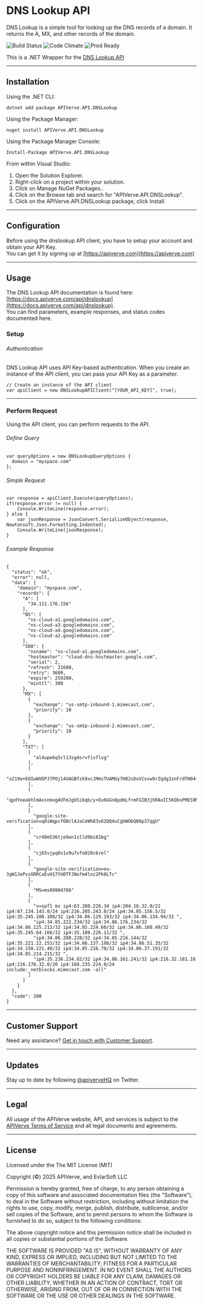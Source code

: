 DNS Lookup API
============

DNS Lookup is a simple tool for looking up the DNS records of a domain. It returns the A, MX, and other records of the domain.

![Build Status](https://img.shields.io/badge/build-passing-green)
![Code Climate](https://img.shields.io/badge/maintainability-B-purple)
![Prod Ready](https://img.shields.io/badge/production-ready-blue)

This is a .NET Wrapper for the [DNS Lookup API](https://apiverve.com/marketplace/api/dnslookup)

---

## Installation

Using the .NET CLI:
```
dotnet add package APIVerve.API.DNSLookup
```

Using the Package Manager:
```
nuget install APIVerve.API.DNSLookup
```

Using the Package Manager Console:
```
Install-Package APIVerve.API.DNSLookup
```

From within Visual Studio:

1. Open the Solution Explorer.
2. Right-click on a project within your solution.
3. Click on Manage NuGet Packages..
4. Click on the Browse tab and search for "APIVerve.API.DNSLookup".
5. Click on the APIVerve.API.DNSLookup package, click Install.


---

## Configuration

Before using the dnslookup API client, you have to setup your account and obtain your API Key.  
You can get it by signing up at [https://apiverve.com](https://apiverve.com)

---

## Usage

The DNS Lookup API documentation is found here: [https://docs.apiverve.com/api/dnslookup](https://docs.apiverve.com/api/dnslookup).  
You can find parameters, example responses, and status codes documented here.

### Setup

###### Authentication
DNS Lookup API uses API Key-based authentication. When you create an instance of the API client, you can pass your API Key as a parameter.

```
// Create an instance of the API client
var apiClient = new DNSLookupAPIClient("[YOUR_API_KEY]", true);
```

---


### Perform Request
Using the API client, you can perform requests to the API.

###### Define Query

```
var queryOptions = new DNSLookupQueryOptions {
  domain = "myspace.com"
};
```

###### Simple Request

```
var response = apiClient.Execute(queryOptions);
if(response.error != null) {
	Console.WriteLine(response.error);
} else {
    var jsonResponse = JsonConvert.SerializeObject(response, Newtonsoft.Json.Formatting.Indented);
    Console.WriteLine(jsonResponse);
}
```

###### Example Response

```
{
  "status": "ok",
  "error": null,
  "data": {
    "domain": "myspace.com",
    "records": {
      "A": [
        "34.111.176.156"
      ],
      "NS": [
        "ns-cloud-a1.googledomains.com",
        "ns-cloud-a3.googledomains.com",
        "ns-cloud-a4.googledomains.com",
        "ns-cloud-a2.googledomains.com"
      ],
      "SOA": {
        "nsname": "ns-cloud-a1.googledomains.com",
        "hostmaster": "cloud-dns-hostmaster.google.com",
        "serial": 2,
        "refresh": 21600,
        "retry": 3600,
        "expire": 259200,
        "minttl": 300
      },
      "MX": [
        {
          "exchange": "us-smtp-inbound-1.mimecast.com",
          "priority": 10
        },
        {
          "exchange": "us-smtp-inbound-2.mimecast.com",
          "priority": 10
        }
      ],
      "TXT": [
        [
          "al4upe6q5cl13sg4srvfivflvg"
        ],
        [
          "oZ19a+EOIwWVDPJ7POj14UAGBfzk9xcJMmsTUAMUy7H82sDuVCxvw9rZqdg3znFrdTH04+49zd1djhEAt0ooiA=="
        ],
        [
          "qpdYoeakhlmAxsnmxgAVFmJgUSibqb/y+Eu6GGn8pdmLf+mFGIB3jhRAxIC5KObsPMES9MW2c+oOrpOo/lCQVw=="
        ],
        [
          "google-site-verification=q0iWqpcfOBclAJaCeWh83v62QQ4uCgbWObQ08p37qgU"
        ],
        [
          "cr40m536tje9on1slld9bi81bg"
        ],
        [
          "cj65vjpq0s1v9u7vfo020c6rel"
        ],
        [
          "google-site-verification=eu-3gW1JePvsGRRCaEvH17YUOTFJNofm4lnz2Pk0LTc"
        ],
        [
          "MS=ms89904786"
        ],
        [
          "v=spf1 mx ip4:63.208.226.34 ip4:204.16.32.0/22 ip4:67.134.143.0/24 ip4:216.205.243.0/24 ip4:34.85.156.5/32 ip4:35.245.108.108/32 ip4:34.86.129.193/32 ip4:34.86.134.94/32 ",
          "ip4:34.85.222.234/32 ip4:34.86.176.234/32 ip4:34.86.125.212/32 ip4:34.85.224.60/32 ip4:34.86.160.49/32 ip4:35.245.64.166/32 ip4:35.188.226.11/32 ",
          "ip4:34.86.208.228/32 ip4:34.85.216.144/32 ip4:35.221.22.153/32 ip4:34.86.137.108/32 ip4:34.86.51.35/32 ip4:34.150.221.40/32 ip4:34.85.216.70/32 ip4:34.86.37.191/32 ip4:34.85.214.215/32 ",
          "ip4:35.236.234.82/32 ip4:34.86.161.241/32 ip4:216.32.181.16 ip4:216.178.32.0/20 ip4:168.235.224.0/24 include:_netblocks.mimecast.com -all"
        ]
      ]
    }
  },
  "code": 200
}
```

---

## Customer Support

Need any assistance? [Get in touch with Customer Support](https://apiverve.com/contact).

---

## Updates
Stay up to date by following [@apiverveHQ](https://twitter.com/apiverveHQ) on Twitter.

---

## Legal

All usage of the APIVerve website, API, and services is subject to the [APIVerve Terms of Service](https://apiverve.com/terms) and all legal documents and agreements.

---

## License
Licensed under the The MIT License (MIT)

Copyright (&copy;) 2025 APIVerve, and EvlarSoft LLC

Permission is hereby granted, free of charge, to any person obtaining a copy of this software and associated documentation files (the "Software"), to deal in the Software without restriction, including without limitation the rights to use, copy, modify, merge, publish, distribute, sublicense, and/or sell copies of the Software, and to permit persons to whom the Software is furnished to do so, subject to the following conditions:

The above copyright notice and this permission notice shall be included in all copies or substantial portions of the Software.

THE SOFTWARE IS PROVIDED "AS IS", WITHOUT WARRANTY OF ANY KIND, EXPRESS OR IMPLIED, INCLUDING BUT NOT LIMITED TO THE WARRANTIES OF MERCHANTABILITY, FITNESS FOR A PARTICULAR PURPOSE AND NONINFRINGEMENT. IN NO EVENT SHALL THE AUTHORS OR COPYRIGHT HOLDERS BE LIABLE FOR ANY CLAIM, DAMAGES OR OTHER LIABILITY, WHETHER IN AN ACTION OF CONTRACT, TORT OR OTHERWISE, ARISING FROM, OUT OF OR IN CONNECTION WITH THE SOFTWARE OR THE USE OR OTHER DEALINGS IN THE SOFTWARE.